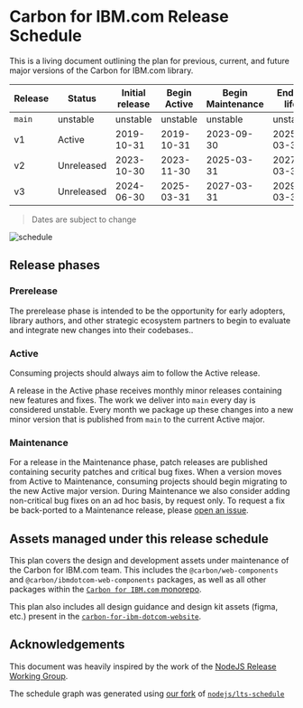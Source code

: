 # Carbon for IBM.com Release Schedule

This is a living document outlining the plan for previous, current, and future
major versions of the Carbon for IBM.com library.

| Release | Status      | Initial release | Begin Active | Begin Maintenance | End of life |
| ------- | ----------- | --------------- | ------------ | ----------------- | ----------- |
| `main`  | unstable    | unstable        | unstable     | unstable          | unstable    |
| v1      | Active      | 2019-10-31      | 2019-10-31   | 2023-09-30        | 2025-03-31  |
| v2      | Unreleased  | 2023-10-30      | 2023-11-30   | 2025-03-31        | 2027-03-31  |
| v3      | Unreleased  | 2024-06-30      | 2025-03-31   | 2027-03-31        | 2029-03-31  |

> Dates are subject to change

![schedule](https://www.ibm.com/standards/carbon/static/bcfed95efe679166dbec1cbae7ea33bb/4ea69/dotcom-lts.png)

## Release phases

### Prerelease

The prerelease phase is intended to be the opportunity for early adopters,
library authors, and other strategic ecosystem partners to begin to evaluate and
integrate new changes into their codebases..

### Active

Consuming projects should always aim to follow the Active release.

A release in the Active phase receives monthly minor releases containing new
features and fixes. The work we deliver into `main` every day is considered
unstable. Every month we package up these changes into a new minor version
that is published from `main` to the current Active major.

### Maintenance

For a release in the Maintenance phase, patch releases are published containing
security patches and critical bug fixes. When a version moves from Active to
Maintenance, consuming projects should begin migrating to the new Active major
version.  During Maintenance we also consider adding non-critical bug fixes on
an ad hoc basis, by request only. To request a fix be back-ported to a
Maintenance release, please
[open an issue](https://github.com/carbon-design-system/carbon-for-ibm-dotcom/issues/new?assignees=&labels=bug%2Cdev&projects=&template=bug_report.yaml&title=%5BYOUR+TITLE%5D%3A+Brief+description).

## Assets managed under this release schedule

This plan covers the design and development assets under maintenance of the
Carbon for IBM.com team. This includes the `@carbon/web-components` and
`@carbon/ibmdotcom-web-components` packages, as well as all other packages within the
[`Carbon for IBM.com` monorepo](https://github.com/carbon-design-system/carbon-for-ibm-dotcom).

This plan also includes all design guidance and design kit assets (figma, etc.)
present in the
[`carbon-for-ibm-dotcom-website`](https://github.com/carbon-design-system/carbon-for-ibm-dotcom-website).

## Acknowledgements

This document was heavily inspired by the work of the
[NodeJS Release Working Group](https://github.com/nodejs/release).

The schedule graph was generated using
[our fork](https://github.com/carbon-design-system/lts-schedule) of
[`nodejs/lts-schedule`](https://github.com/nodejs/lts-schedule)
